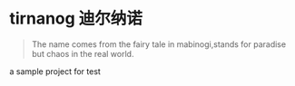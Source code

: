 # tirnanog 迪尔纳诺

> The name comes from the fairy tale in mabinogi,stands for paradise but chaos in the real world.

a sample project for test
